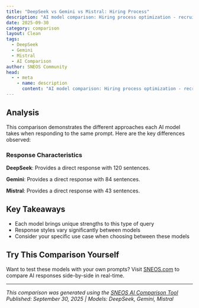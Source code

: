 ```yaml
---
title: "DeepSeek vs Gemini vs Mistral: Hiring Process"
description: "AI model comparison: Hiring process optimization - recruit top talent efficiently..."
date: 2025-09-30
category: comparison
layout: Clean
tags:
  - DeepSeek
  - Gemini
  - Mistral
  - AI Comparison
author: SNEOS Community
head:
  - - meta
    - name: description
      content: "AI model comparison: Hiring process optimization - recruit top talent efficiently..."
---
```


<ChatComparison
  title="DeepSeek vs Gemini vs Mistral: Hiring Process"
  prompt="Hiring process optimization - recruit top talent efficiently"
  :responses='{
    "DeepSeek": "Of course. Optimizing the hiring process to recruit top talent efficiently is a critical business function. Top candidates are off the market in 10 days on average, so a slow, clunky process is your biggest enemy.\n\nHere is a comprehensive guide to hiring process optimization, broken down into a strategic framework.\n\n### The Core Philosophy: Shift from \u0022Filling a Vacancy\u0022 to \u0022Winning a Candidate\u0022\n\nEfficiency isn\u0027t just about speed; it\u0027s about creating a seamless, respectful, and compelling candidate experience that makes top talent *want* to join your company.\n\n---\n\n### Phase 1: Foundation \u0026 Preparation (Pre-Recruitment)\n\nThis is the most crucial phase. Fail here, and the rest of the process will be inefficient.\n\n**1. Role Definition \u0026 Success Profiles**\n*   **Go Beyond the Job Description:** Instead of a list of responsibilities, create a \u0022Success Profile.\u0022 What does \u0022excellence\u0022 look like in this role in 6 months? In a year?\n*   **Identify Core Competencies:** Distinguish between \u0022Must-Haves\u0022 (non-negotiable skills like a specific programming language) and \u0022Nice-to-Haves\u0022 (skills that can be taught, like a specific tool).\n*   **Use a Scorecard:** Create a simple grid to evaluate all candidates against the same core competencies (e.g., Technical Skill, Problem-Solving, Culture Add) to remove bias and streamline decision-making.\n\n**2. Assemble the Hiring Team \u0026 Define Workflow**\n*   **Identify Key Stakeholders:** Who needs to be involved? Hiring Manager, Recruiter, potential peers, and a skip-level manager. Keep this group small (3-4 interviewers is ideal).\n*   **Define Clear Roles:** Who screens? Who does the first-round interview? Who makes the final decision? Use a RACI chart (Responsible, Accountable, Consulted, Informed) to prevent confusion.\n*   **Set the Interview Loop:** Design a structured interview process where each interviewer focuses on a specific competency. This avoids asking the candidate the same question multiple times.\n\n---\n\n### Phase 2: Sourcing \u0026 Attraction\n\n**3. Proactive \u0026 Targeted Sourcing**\n*   **Empower Your Employees:** Implement a structured Employee Referral Program. Your best employees often know other top talents. Make it easy and rewarding for them.\n*   **Leverage LinkedIn \u0026 Boolean Search:** Train recruiters on advanced, boolean-driven search techniques to find passive candidates who aren\u0027t actively applying.\n*   **Build Talent Pipelines:** Continuously engage with potential candidates for critical roles *before* a position opens. Use a CRM (Candidate Relationship Management) system or a simple ATS with nurturing capabilities.\n\n**4. Compelling Employer Branding**\n*   **Showcase Your Culture:** Use your careers page, social media (especially LinkedIn and Instagram), and sites like Glassdoor to show what it\u0027s *really* like to work there. Feature real employees and projects.\n*   **Create \u0022Frictionless\u0022 Job Descriptions:** Write for the candidate, not for HR. Use inclusive language, focus on impact rather than just duties, and be transparent about salary ranges.\n\n---\n\n### Phase 3: Selection \u0026 Evaluation\n\nThis is where most processes break down. The goal is to be rigorous but respectful.\n\n**5. Streamline Application \u0026 Screening**\n*   **Optimize the Apply Flow:** The application should take **less than 15 minutes**. Every additional field reduces completion rates. Use \u0022Apply with LinkedIn\u0022 or pre-populate fields.\n*   **Use Pre-Screening Questions:** Automatically filter for \u0022Must-Haves\u0022 with 2-3 knockout questions (e.g., \u0022Do you have the legal right to work in [Country]?\u0022, \u0022Are you located within a commutable distance to [City]?\u0022).\n*   **Leverage Technology:** Use an Applicant Tracking System (ATS) like Lever, Greenhouse, or Ashby to automate workflows, schedule interviews, and keep everyone on the same page.\n\n**6. Implement Structured Interviews**\n*   **Consistency is Key:** All candidates for the same role should be asked a core set of questions based on the success profile competencies. This allows for fair comparison.\n*   **Use Behavioral \u0026 Situational Questions:** \u0022Tell me about a time when...\u0022 (Behavioral) and \u0022How would you handle...\u0022 (Situational) are more predictive of future performance than hypotheticals.\n*   **Train Your Interviewers:** Ensure interviewers know how to conduct effective, unbiased interviews, take good notes, and use the predefined scorecard.\n\n**7. Accelerate the Process with Efficiency Hacks**\n*   **The 10-Day Rule:** Aim to complete the entire process from first contact to offer within 10 calendar days.\n*   **Schedule in Blocks:** Dedicate specific days/times for interviews (e.g., \u0022We interview for this role on Tuesdays and Thursdays\u0022). This simplifies scheduling and condenses the timeline.\n*   **Conduct Panel Interviews (Wisely):** Having 2-3 interviewers in one session can replace multiple rounds, but it must be well-organized to not overwhelm the candidate.\n*   **Minimize Take-Home Assignments:** If you use them, keep them short (\u003C 2-3 hours), respect the candidate\u0027s time, and compensate them for significant work. Use them late in the process and only for finalists.\n\n---\n\n### Phase 4: Decision \u0026 Offer\n\n**8. Debrief \u0026 Decide Quickly**\n*   **Hold a Prompt Debrief Meeting:** Schedule the hiring team debrief for the same day as the final interview, or the next morning at the latest.\n*   **Use a \u0022Vote\u0022 System:** During the debrief, have each interviewer share their scores and notes from the scorecard. The hiring manager then makes the final call based on collective input.\n\n**9. Make a Compelling Offer**\n*   **Be Prepared to Move Fast:** Have the offer letter pre-approved and ready to send within hours of the decision.\n*   **The \u0022Exploding Offer\u0022:** Give a candidate a reasonable but firm deadline (e.g., 3-5 business days) to respond. This creates urgency and prevents candidates from using your offer to shop around.\n*   **The Offer Call:** The hiring manager should make the verbal offer call. Sell the candidate on the vision, their impact, and the team. An offer is not a formality; it\u0027s the final sales pitch.\n\n**10. Master the Close**\n*   **Be Flexible:** Top talent often has competing offers. Be prepared to negotiate on salary, equity, signing bonuses, or start dates.\n*   **Have a \u0022Closer\u0022 Ready:** If negotiations stall, have a senior leader (e.g., VP) ready to jump on a call to close the candidate.\n\n---\n\n### Phase 5: Post-Offer \u0026 Continuous Improvement\n\n**11. Maintain Engagement Until Day One**\nThe process isn\u0027t over when they sign. The time between signing and starting is a high-risk period for \u0022ghosting.\u0022\n*   Assign a buddy.\n*   Send welcome swag.\n*   Have the manager check in regularly.\n\n**12. Analyze \u0026 Optimize**\n*   **Track Key Metrics (KPIs):**\n    *   **Time to Fill:** From job opening to accepted offer.\n    *   **Time to Hire:** From application to accepted offer.\n    *   **Source of Hire:** Which channel (referrals, LinkedIn, etc.) brings the best candidates?\n    *   **Offer Acceptance Rate:** If this is low, your offer or selling process is weak.\n    *   **Candidate Drop-Off Rate:** At which stage do candidates abandon the process? This identifies friction points.\n*   **Gather Candidate Feedback:** Send a short survey to all candidates (even rejected ones) about their experience. This is a goldmine for improvement.\n\n### Technology Stack for Optimization\n\n*   **ATS (Applicant Tracking System):** The backbone. (e.g., Lever, Greenhouse, Ashby)\n*   **CRM (Candidate Relationship Management):** For nurturing pipelines. (e.g., Gem, SeekOut)\n*   **Scheduling Tool:** To eliminate email ping-pong. (e.g., Calendly, GoodTime)\n*   **Video Interviewing:** For asynchronous or live remote interviews. (e.g., HireVue, Zoom)\n*   **Assessment Tools:** For skills testing. (e.g., HackerRank, CodeSignal, Equip)\n\nBy implementing this structured approach, you transform hiring from a reactive, stressful event into a strategic, efficient, and predictable engine for acquiring top talent.",
    "Gemini": "## Hiring Process Optimization: Recruiting Top Talent Efficiently\n\nOptimizing your hiring process is crucial for attracting and securing top talent. A streamlined and effective process not only saves time and resources but also improves the candidate experience, making your company a more desirable place to work.\n\nHere\u0027s a breakdown of key areas to focus on:\n\n**1. Define and Understand Your Needs:**\n\n*   **Job Analysis \u0026 Description:**\n    *   **Clearly define the role\u0027s purpose, responsibilities, and required skills.**  Don\u0027t just copy and paste from old descriptions.\n    *   **Involve stakeholders** (hiring manager, team members) to ensure accuracy and buy-in.\n    *   **Identify essential vs. desirable skills.** This helps prioritize candidates.\n    *   **Highlight company culture and values** to attract candidates who align.\n    *   **Use action verbs and quantifiable results** to showcase the impact of the role.\n*   **Target Candidate Profile:**\n    *   **Determine the ideal candidate\u0027s background, experience, and personality traits.**\n    *   **Consider the candidate\u0027s career aspirations and how the role fits into their goals.**\n    *   **Understand the competitive landscape:** What are other companies offering?\n    *   **Develop realistic salary expectations** based on market research and internal equity.\n\n**2. Attract Top Talent (Sourcing \u0026 Recruitment Marketing):**\n\n*   **Diversify Sourcing Channels:**\n    *   **Job Boards:** Indeed, LinkedIn, specialized industry boards.\n    *   **Professional Networks:** LinkedIn, industry associations, alumni networks.\n    *   **Employee Referrals:**  Implement a robust referral program with incentives.\n    *   **Social Media:**  Actively engage on platforms like LinkedIn, Twitter, and Facebook to promote your company culture and job openings.\n    *   **University Recruiting:**  Attend career fairs, partner with relevant departments, offer internships.\n    *   **Recruiting Events:**  Participate in or host industry events to network and attract candidates.\n    *   **Direct Sourcing:**  Proactively reach out to passive candidates who fit your target profile.\n*   **Employer Branding:**\n    *   **Showcase your company culture, values, and employee benefits.**\n    *   **Share employee testimonials and success stories.**\n    *   **Maintain an engaging and informative careers page.**\n    *   **Actively manage your online reputation** on platforms like Glassdoor.\n*   **Compelling Job Advertisements:**\n    *   **Write clear, concise, and engaging job descriptions.**\n    *   **Highlight the unique benefits of working for your company.**\n    *   **Use keywords that candidates are likely to search for.**\n    *   **Include a clear call to action (e.g., \u0022Apply Now\u0022).**\n*   **Mobile Optimization:** Ensure your application process is mobile-friendly.\n\n**3. Efficient Screening \u0026 Selection:**\n\n*   **Streamline the Application Process:**\n    *   **Make it easy for candidates to apply.**\n    *   **Reduce the number of required fields to a minimum.**\n    *   **Allow candidates to apply using their LinkedIn profile.**\n*   **Implement an Applicant Tracking System (ATS):**\n    *   **Centralize candidate data and streamline the workflow.**\n    *   **Automate repetitive tasks, such as resume screening.**\n    *   **Track key metrics to identify bottlenecks and improve efficiency.**\n*   **Resume Screening \u0026 Initial Assessment:**\n    *   **Use the ATS to filter applications based on required skills and experience.**\n    *   **Focus on candidates who meet the essential criteria outlined in the job description.**\n    *   **Consider using automated screening tools to further refine the pool of candidates.**\n*   **Phone Screening:**\n    *   **Quickly assess candidates\u0027 communication skills, interest in the role, and basic qualifications.**\n    *   **Use a structured interview guide to ensure consistency.**\n*   **Skills Assessments (Optional):**\n    *   **Use online assessments to evaluate candidates\u0027 technical skills, problem-solving abilities, and personality traits.**\n    *   **Choose assessments that are relevant to the role and validated for accuracy.**\n*   **Structured Interviews:**\n    *   **Develop a standardized set of questions for each candidate.**\n    *   **Use behavioral questions to assess past performance in similar situations.**\n    *   **Involve multiple interviewers to get a comprehensive perspective.**\n    *   **Train interviewers on how to conduct effective and unbiased interviews.**\n    *   **Focus on assessing the \u0022fit\u0022 of the candidate with the company culture and values.**\n\n**4. Offer \u0026 Onboarding:**\n\n*   **Competitive Offer:**\n    *   **Conduct market research to determine a competitive salary and benefits package.**\n    *   **Consider offering additional perks, such as flexible work arrangements or professional development opportunities.**\n    *   **Clearly communicate the offer details and answer any questions the candidate may have.**\n*   **Efficient Offer Process:**\n    *   **Prepare and send the offer letter promptly.**\n    *   **Be responsive to the candidate\u0027s inquiries.**\n    *   **Negotiate in good faith to reach a mutually agreeable agreement.**\n*   **Streamlined Onboarding:**\n    *   **Prepare a comprehensive onboarding plan to welcome the new employee and help them acclimate to the company.**\n    *   **Provide the new employee with the necessary resources and training.**\n    *   **Assign a mentor or buddy to provide support and guidance.**\n    *   **Gather feedback from the new employee during the onboarding process to identify areas for improvement.**\n\n**5. Measure and Optimize:**\n\n*   **Track Key Metrics:**\n    *   **Time to Hire:**  The time it takes to fill a position.\n    *   **Cost per Hire:**  The total cost associated with filling a position.\n    *   **Source of Hire:**  The channel that produced the most qualified candidates.\n    *   **Quality of Hire:**  The performance and retention rate of new hires.\n    *   **Candidate Experience:**  Satisfaction of candidates with the hiring process.\n*   **Analyze Data:**\n    *   **Identify bottlenecks and areas for improvement in the hiring process.**\n    *   **Evaluate the effectiveness of different sourcing channels.**\n    *   **Assess the quality of new hires from different sources.**\n*   **Continuously Improve:**\n    *   **Implement changes based on data analysis and feedback.**\n    *   **Stay up-to-date on the latest recruitment trends and best practices.**\n    *   **Regularly review and update the hiring process to ensure it remains efficient and effective.**\n\n**Key Considerations for Efficiency:**\n\n*   **Automation:** Leverage technology to automate repetitive tasks.\n*   **Communication:** Keep candidates informed throughout the process.\n*   **Feedback:**  Solicit feedback from both candidates and hiring managers.\n*   **Transparency:** Be honest and transparent about the role and the company.\n*   **Flexibility:**  Adapt your process to meet the specific needs of each role.\n*   **Bias Mitigation:**  Implement strategies to reduce unconscious bias in the hiring process.\n\n**In conclusion, optimizing your hiring process is an ongoing effort. By focusing on these key areas and continuously measuring and improving, you can attract top talent, streamline your recruitment efforts, and build a high-performing workforce.**\n",
    "Mistral": "Optimizing your hiring process to recruit top talent efficiently involves several key steps. Here\u0027s a streamlined approach to help you achieve this:\n\n1. **Define the Role Clearly:**\n   - Write a detailed job description outlining required skills, experiences, and responsibilities.\n   - Identify key competencies and cultural fit factors.\n\n2. **Build a Strong Employer Brand:**\n   - Showcase your company culture, values, and benefits.\n   - Leverage social media, company website, and review sites (like Glassdoor) to create a positive image.\n\n3. **Leverage Technology:**\n   - Use an Applicant Tracking System (ATS) to manage resumes, screen candidates, and track progress.\n   - Implement AI-driven tools for initial screening and scheduling.\n   - Utilize video interviewing platforms to save time and expand reach.\n\n4. **Diversify Sourcing Channels:**\n   - Use job boards, LinkedIn, professional networks, and niche platforms relevant to your industry.\n   - Consider passive candidates through proactive sourcing.\n   - Leverage employee referrals and alumni networks.\n\n5. **Streamline Application Process:**\n   - Make the application process simple, mobile-friendly, and quick.\n   - Remove unnecessary steps and only ask for relevant information.\n\n6. **Implement Effective Screening:**\n   - Use pre-screening questions to filter out unqualified candidates.\n   - Conduct phone or video screens before inviting candidates for in-person interviews.\n   - Utilize skills assessments relevant to the role.\n\n7. **Structure Interviews Effectively:**\n   - Use a mix of behavioral, situational, and technical questions.\n   - Involve key team members in the interview process.\n   - Ensure a consistent and fair evaluation process with scorecards.\n\n8. **Improve Candidate Experience:**\n   - Communicate regularly and clearly with candidates throughout the process.\n   - Provide timely feedback and updates.\n   - Be respectful of candidates\u0027 time and effort.\n\n9. **Fast-Track the Process:**\n   - Move quickly on strong candidates.\n   - Have interview panels ready and aligned.\n   - Make data-driven decisions and streamline the offer process.\n\n10. **Measure and Improve:**\n    - Track key metrics such as time-to-fill, cost-per-hire, offer acceptance rate, and quality of hire.\n    - Regularly review and improve your hiring process based on data and feedback.\n\n11. **Onboarding:**\n    - Plan a structured onboarding process to integrate new hires effectively.\n    - Provide clear expectations, resources, and support for new employees.\n\n12. **Train Hiring Managers:**\n    - Provide training to hiring managers on effective interviewing, unconscious bias, and decision-making.\n\nBy implementing these steps, you\u0027ll create a more efficient hiring process that helps you attract, evaluate, and hire top talent effectively."
  }'
  published-date="22:46"
/>

## Analysis

This comparison demonstrates the different approaches each AI model takes when responding to the same prompt. Here are the key differences observed:

### Response Characteristics

**DeepSeek**: Provides a direct response with 120 sentences. 

**Gemini**: Provides a direct response with 84 sentences. 

**Mistral**: Provides a direct response with 43 sentences. 

## Key Takeaways

- Each model brings unique strengths to this type of query
- Response styles vary significantly between models
- Consider your specific use case when choosing between these models

## Try This Comparison Yourself

Want to test these models with your own prompts? Visit [SNEOS.com](https://sneos.com) to compare AI responses side-by-side in real-time.

---

*This comparison was generated using the [SNEOS AI Comparison Tool](https://sneos.com)*
*Published: September 30, 2025 | Models: DeepSeek, Gemini, Mistral*
